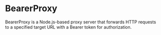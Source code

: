 # BearerProxy
BearerProxy is a Node.js-based proxy server that forwards HTTP requests to a specified target URL with a Bearer token for authorization.

